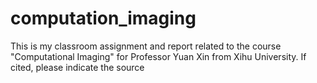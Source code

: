 # computation_imaging
This is my classroom assignment and report related to the course "Computational Imaging" for Professor Yuan Xin from Xihu University. If cited, please indicate the source
